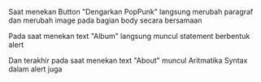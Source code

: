 Saat menekan Button "Dengarkan PopPunk"
langsung merubah paragraf dan merubah image pada bagian body secara bersamaan

Pada saat menekan text "Album" langsung muncul statement berbentuk alert

Dan terakhir pada saat menekan text "About" muncul Aritmatika Syntax dalam alert juga
